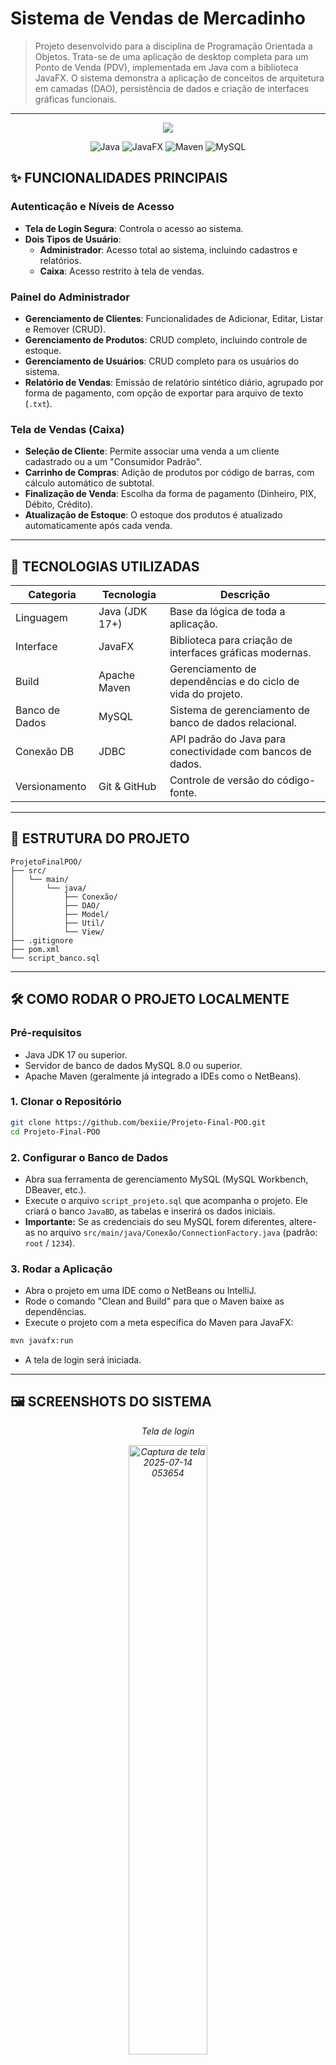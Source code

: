# Sistema de Vendas de Mercadinho

> Projeto desenvolvido para a disciplina de Programação Orientada a Objetos. Trata-se de uma aplicação de desktop completa para um Ponto de Venda (PDV), implementada em Java com a biblioteca JavaFX. O sistema demonstra a aplicação de conceitos de arquitetura em camadas (DAO), persistência de dados e criação de interfaces gráficas funcionais.
-----
<p align="center">
<img src="https://img.shields.io/badge/STATUS-CONCLU%C3%8DDO-green"
</p>

<p align="center">
<img src="https://img.shields.io/badge/Java-ED8B00?style=for-the-badge\&logo=openjdk\&logoColor=white" alt="Java"/>
<img src="https://img.shields.io/badge/JavaFX-07405E?style=for-the-badge\&logo=oracle\&logoColor=white" alt="JavaFX"/>
<img src="https://img.shields.io/badge/Maven-C71A36?style=for-the-badge\&logo=apachemaven\&logoColor=white" alt="Maven"/>
<img src="https://img.shields.io/badge/MySQL-4479A1?style=for-the-badge\&logo=mysql\&logoColor=white" alt="MySQL"/>
</p>

## ✨ FUNCIONALIDADES PRINCIPAIS

### Autenticação e Níveis de Acesso

  - **Tela de Login Segura**: Controla o acesso ao sistema.
  - **Dois Tipos de Usuário**:
      - **Administrador**: Acesso total ao sistema, incluindo cadastros e relatórios.
      - **Caixa**: Acesso restrito à tela de vendas.

### Painel do Administrador

  - **Gerenciamento de Clientes**: Funcionalidades de Adicionar, Editar, Listar e Remover (CRUD).
  - **Gerenciamento de Produtos**: CRUD completo, incluindo controle de estoque.
  - **Gerenciamento de Usuários**: CRUD completo para os usuários do sistema.
  - **Relatório de Vendas**: Emissão de relatório sintético diário, agrupado por forma de pagamento, com opção de exportar para arquivo de texto (`.txt`).

### Tela de Vendas (Caixa)

  - **Seleção de Cliente**: Permite associar uma venda a um cliente cadastrado ou a um "Consumidor Padrão".
  - **Carrinho de Compras**: Adição de produtos por código de barras, com cálculo automático de subtotal.
  - **Finalização de Venda**: Escolha da forma de pagamento (Dinheiro, PIX, Débito, Crédito).
  - **Atualização de Estoque**: O estoque dos produtos é atualizado automaticamente após cada venda.

-----

## 🚀 TECNOLOGIAS UTILIZADAS

<div align="center"\>

| Categoria     | Tecnologia           | Descrição                                         |
|---------------|----------------------|---------------------------------------------------|
| Linguagem     | Java (JDK 17+)       | Base da lógica de toda a aplicação.               |
| Interface     | JavaFX               | Biblioteca para criação de interfaces gráficas modernas. |
| Build         | Apache Maven         | Gerenciamento de dependências e do ciclo de vida do projeto. |
| Banco de Dados| MySQL                | Sistema de gerenciamento de banco de dados relacional. |
| Conexão DB    | JDBC                 | API padrão do Java para conectividade com bancos de dados. |
| Versionamento | Git & GitHub         | Controle de versão do código-fonte.               |

</div>

-----

## 📂 ESTRUTURA DO PROJETO

```
ProjetoFinalPOO/
├── src/
│   └── main/
│       └── java/
│           ├── Conexão/
│           ├── DAO/
│           ├── Model/
│           ├── Util/
│           └── View/
├── .gitignore
├── pom.xml
└── script_banco.sql
```

-----

## 🛠 COMO RODAR O PROJETO LOCALMENTE

### Pré-requisitos

  - Java JDK 17 ou superior.
  - Servidor de banco de dados MySQL 8.0 ou superior.
  - Apache Maven (geralmente já integrado a IDEs como o NetBeans).

### 1\. Clonar o Repositório

```bash
git clone https://github.com/bexiie/Projeto-Final-POO.git
cd Projeto-Final-POO
```

### 2\. Configurar o Banco de Dados

  - Abra sua ferramenta de gerenciamento MySQL (MySQL Workbench, DBeaver, etc.).
  - Execute o arquivo `script_projeto.sql` que acompanha o projeto. Ele criará o banco `JavaBD`, as tabelas e inserirá os dados iniciais.
  - **Importante:** Se as credenciais do seu MySQL forem diferentes, altere-as no arquivo `src/main/java/Conexão/ConnectionFactory.java` (padrão: `root` / `1234`).

### 3\. Rodar a Aplicação

  - Abra o projeto em uma IDE como o NetBeans ou IntelliJ.
  - Rode o comando "Clean and Build" para que o Maven baixe as dependências.
  - Execute o projeto com a meta específica do Maven para JavaFX:

<!-- end list -->

```bash
mvn javafx:run
```

  - A tela de login será iniciada.

-----

## 🖼 SCREENSHOTS DO SISTEMA

<p align="center"\><i>Tela de login</i\></p\>
<p align="center"\>
<img width="50%" alt="Captura de tela 2025-07-14 053654" src="https://github.com/user-attachments/assets/9c02c51e-e974-4a80-8f76-f142ab4711ed" />
</p>

<p align="center"\><i>Painel de Controle do Administrador</i></p>
<p align="center"\>
<img width="50%" alt="Captura de tela 2025-07-14 053715" src="https://github.com/user-attachments/assets/7d17e958-aacc-4b9c-aa13-a638f7f3a6ff" />
</p>

<p align="center"\><i>Tela de Gerenciamento de Clientes com Formulário de Edição</i></p>
<p align="center"\>
<img width="50%" alt="imagem_2025-07-14_055834915" src="https://github.com/user-attachments/assets/154ef842-b7f6-4aad-8866-107b3f9d921e" />
</p>

<p align="center"\><i>Tela de Gerenciamento de Produtos com Formulário de Edição</i></p>
<p align="center"\>
<img width="50%" alt="Captura de tela 2025-07-14 060554" src="https://github.com/user-attachments/assets/2209fca1-cee4-4e51-86aa-b522859b221f" />
</p>

<p align="center"\><i>Tela de Gerenciamento de Usuários com Formulário de Edição</i></p>
<p align="center"\>
<img width="50%" alt="Captura de tela 2025-07-14 060612" src="https://github.com/user-attachments/assets/e787566e-02f9-4349-b01c-f045b5b92f9e" />
</p>

<p align="center"\><i>Tela de Relatório Sintético de Vendas</i></p>
<p align="center"\>
<img width="50%" alt="Captura de tela 2025-07-14 060719" src="https://github.com/user-attachments/assets/cb08528c-e02a-4c53-a268-6b2c213952a6" />
</p>

<p align="center"\><i>Tela de Formulário de Vendas</i></p>
<p align="center"\>
<img width="50%" alt="Captura de tela 2025-07-14 061430" src="https://github.com/user-attachments/assets/7f4d81bd-9d20-4d64-8f83-3adad62c8794" />
</p>

<p align="center"\><i>Tela de Seleção de Clientes</i></p>
<p align="center"\>
<img width="50%" alt="imagem_2025-07-14_061725151" src="https://github.com/user-attachments/assets/7d73d3e0-8c3b-4ad1-8a5b-82044c93106c" />
</p>

<p align="center"\><i>Tela de Forma de Pagamento</i></p>
<p align="center"\>
<img width="50%" alt="imagem_2025-07-14_062127522" src="https://github.com/user-attachments/assets/ca74d727-175a-4b70-b812-4a3b66456b22" />
</p>

